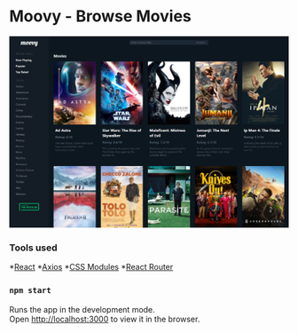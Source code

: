 # Moovy - Browse Movies

<p align="center">
  <img width="800" src="https://github.com/MilanStanojlovic/moovy-app/blob/master/docs/moovy.PNG">
</p>

### Tools used

*[React](https://reactjs.org/)
*[Axios](https://github.com/axios/axios)
*[CSS Modules](https://github.com/css-modules/css-modules)
*[React Router](https://github.com/ReactTraining/react-router)

### `npm start`

Runs the app in the development mode.<br />
Open [http://localhost:3000](http://localhost:3000) to view it in the browser.
